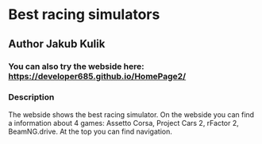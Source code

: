  # Best racing simulators
## Author Jakub Kulik
### You can also try the webside here: https://developer685.github.io/HomePage2/
### Description
  The webside shows the best racing simulator. On the webside you can find a information about 4 games: Assetto Corsa, Project Cars 2, rFactor 2, BeamNG.drive. At the top you can find navigation. 
